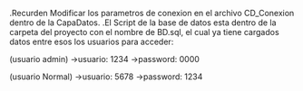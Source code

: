 .Recurden Modificar los parametros de conexion en el archivo CD_Conexion dentro de la CapaDatos.
.El Script de la base de datos esta dentro de la carpeta del proyecto con el nombre de BD.sql, el cual ya tiene cargados datos entre esos los usuarios para acceder:
 
 (usuario admin)
 ->usuario: 1234
 ->password: 0000
 
 (usuario Normal)
 ->usuario: 5678
 ->password: 1234
 
 
 
 
